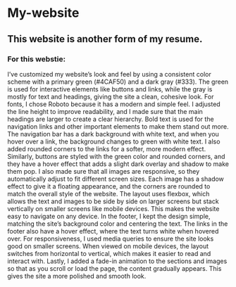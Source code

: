 # My-website


## This website is another form of my resume.

### For this webstie:
I’ve customized my website’s look and feel by using a consistent color scheme with a primary green (#4CAF50) and a dark gray (#333). The green is used for interactive elements like buttons and links, while the gray is mostly for text and headings, giving the site a clean, cohesive look.
For fonts, I chose Roboto because it has a modern and simple feel. I adjusted the line height to improve readability, and I made sure that the main headings are larger to create a clear hierarchy. Bold text is used for the navigation links and other important elements to make them stand out more.
The navigation bar has a dark background with white text, and when you hover over a link, the background changes to green with white text. I also added rounded corners to the links for a softer, more modern effect. Similarly, buttons are styled with the green color and rounded corners, and they have a hover effect that adds a slight dark overlay and shadow to make them pop.
I also made sure that all images are responsive, so they automatically adjust to fit different screen sizes. Each image has a shadow effect to give it a floating appearance, and the corners are rounded to match the overall style of the website.
The layout uses flexbox, which allows the text and images to be side by side on larger screens but stack vertically on smaller screens like mobile devices. This makes the website easy to navigate on any device. In the footer, I kept the design simple, matching the site’s background color and centering the text. The links in the footer also have a hover effect, where the text turns white when hovered over.
For responsiveness, I used media queries to ensure the site looks good on smaller screens. When viewed on mobile devices, the layout switches from horizontal to vertical, which makes it easier to read and interact with.
Lastly, I added a fade-in animation to the sections and images so that as you scroll or load the page, the content gradually appears. This gives the site a more polished and smooth look.
